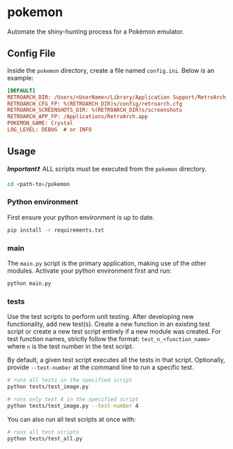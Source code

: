 # pokemon

Automate the shiny-hunting process for a Pokémon emulator.

## Config File

Inside the `pokemon` directory, create a file named `config.ini`. Below is an example:

```ini
[DEFAULT]
RETROARCH_DIR: /Users/<UserName>/Library/Application Support/RetroArch
RETROARCH_CFG_FP: %(RETROARCH_DIR)s/config/retroarch.cfg
RETROARCH_SCREENSHOTS_DIR: %(RETROARCH_DIR)s/screenshots
RETROARCH_APP_FP: /Applications/RetroArch.app
POKEMON_GAME: Crystal
LOG_LEVEL: DEBUG  # or INFO
```

## Usage

***Important❗***: ALL scripts must be executed from the `pokemon` directory.

```bash
cd <path-to>/pokemon
```

### Python environment

First ensure your python environment is up to date.

```bash
pip install -r requirements.txt
```

### main

The `main.py` script is the primary application, making use of the other modules. Activate your python environment first and run:

```bash
python main.py
```

### tests

Use the test scripts to perform unit testing. After developing new functionality, add new test(s). Create a new function in an existing test script or create a new test script entirely if a new module was created. For test function names, strictly follow the format: `test_n_<function_name>` where `n` is the test number in the test script.

By default, a given test script executes all the tests in that script. Optionally, provide `--test-number` at the command line to run a specific test.

```bash
# runs all tests in the specified script
python tests/test_image.py
```

```bash
# runs only test 4 in the specified script
python tests/test_image.py --test-number 4
```

You can also run all test scripts at once with:

```bash
# runs all test scripts
python tests/test_all.py
```
